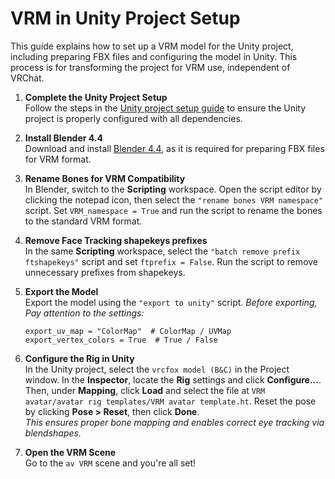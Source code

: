 # VRM in Unity Project Setup

This guide explains how to set up a VRM model for the Unity project, including preparing FBX files and configuring the model in Unity. This process is for transforming the project for VRM use, independent of VRChat.

1. **Complete the Unity Project Setup**  
   Follow the steps in the [Unity project setup guide](Unity-setup.md) to ensure the Unity project is properly configured with all dependencies.

2. **Install Blender 4.4**  
   Download and install [Blender 4.4](https://www.blender.org/download/), as it is required for preparing FBX files for VRM format.

3. **Rename Bones for VRM Compatibility**  
   In Blender, switch to the **Scripting** workspace. Open the script editor by clicking the notepad icon, then select the `"rename bones VRM namespace"` script. Set `VRM_namespace = True` and run the script to rename the bones to the standard VRM format.

4. **Remove Face Tracking shapekeys prefixes**  
   In the same **Scripting** workspace, select the `"batch remove prefix ftshapekeys"` script and set `ftprefix = False`. Run the script to remove unnecessary prefixes from shapekeys.

5. **Export the Model**  
   Export the model using the `"export to unity"` script. *Before exporting, Pay attention to the settings:*  
   ```
   export_uv_map = "ColorMap"  # ColorMap / UVMap
   export_vertex_colors = True  # True / False
   ```  
6. **Configure the Rig in Unity**  
   In the Unity project, select the `vrcfox model (B&C)` in the Project window. In the **Inspector**, locate the **Rig** settings and click **Configure...**. Then, under **Mapping**, click **Load** and select the file at `VRM avatar/avatar rig templates/VRM avatar template.ht`. Reset the pose by clicking **Pose > Reset**, then click **Done**.  
   *This ensures proper bone mapping and enables correct eye tracking via blendshapes.*

7. **Open the VRM Scene**  
   Go to the `av VRM` scene and you're all set!
